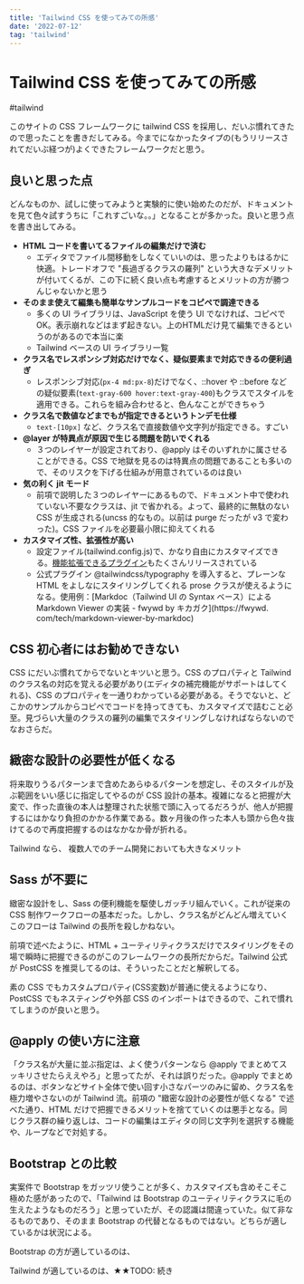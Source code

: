 ```yaml
---
title: 'Tailwind CSS を使ってみての所感'
date: '2022-07-12'
tag: 'tailwind'
---
```


# Tailwind CSS を使ってみての所感

#tailwind

このサイトの CSS フレームワークに tailwind CSS を採用し、だいぶ慣れてきたので思ったことを書きだしてみる。今までになかったタイプの(もうリリースされてだいぶ経つが)よくできたフレームワークだと思う。

## 良いと思った点

どんなものか、試しに使ってみようと実験的に使い始めたのだが、ドキュメントを見て色々試すうちに「これすごいな。。」となることが多かった。良いと思う点を書き出してみる。

* **HTML コードを書いてるファイルの編集だけで済む**
  - エディタでファイル間移動をしなくていいのは、思ったよりもはるかに快適。トレードオフで "長過ぎるクラスの羅列" という大きなデメリットが付いてくるが、この下に続く良い点も考慮するとメリットの方が勝つんじゃないかと思う
* **そのまま使えて編集も簡単なサンプルコードをコピペで調達できる**
  - 多くの UI ライブラリは、JavaScript を使う UI でなければ、コピペでOK。表示崩れなどはまず起きない。上のHTMLだけ見て編集できるというのがあるので本当に楽
  - Tailwind ベースの UI ライブラリ一覧
* **クラス名でレスポンシブ対応だけでなく、疑似要素まで対応できるの便利過ぎ**
  - レスポンシブ対応(`px-4 md:px-8`)だけでなく、::hover や ::before などの疑似要素(`text-gray-600 hover:text-gray-400`)もクラスでスタイルを適用できる。これらを組み合わせると、色んなことができちゃう
* **クラス名で数値などまでもが指定できるというトンデモ仕様**
  - `text-[10px]` など、クラス名で直接数値や文字列が指定できる。すごい
* **@layer が特異点が原因で生じる問題を防いでくれる**
  - ３つのレイヤーが設定されており、@apply はそのいずれかに属させることができる。CSS で地獄を見るのは特異点の問題であることも多いので、そのリスクを下げる仕組みが用意されているのは良い
* **気の利く jit モード**
  - 前項で説明した３つのレイヤーにあるもので、ドキュメント中で使われていない不要なクラスは、jit で省かれる。よって、最終的に無駄のない CSS が生成される(uncss 的なもの。以前は purge だったが v3 で変わった)。CSS 
	ファイルを必要最小限に抑えてくれる
* **カスタマイズ性、拡張性が高い**
  - 設定ファイル(tailwind.config.js)で、かなり自由にカスタマイズできる。[機能拡張できるプラグイン](https://github.com/aniftyco/awesome-tailwindcss#useful-links)もたくさんリリースされている
  - 公式プラグイン @tailwindcss/typography を導入すると、プレーンな HTML をよしなにスタイリングしてくれる prose クラスが使えるようになる。使用例：[Markdoc（Tailwind UI の 
    Syntax 
    ベース）による Markdown Viewer の実装 - fwywd by キカガク](https://fwywd.
    com/tech/markdown-viewer-by-markdoc)

## CSS 初心者にはお勧めできない

CSS にだいぶ慣れてからでないとキツいと思う。CSS のプロパティと Tailwind のクラス名の対応を覚える必要があり(エディタの補完機能がサポートはしてくれる)、CSS のプロパティを一通りわかっている必要がある。そうでないと、どこかのサンプルからコピペでコードを持ってきても、カスタマイズで詰むこと必至。見づらい大量のクラスの羅列の編集でスタイリングしなければならないのでなおさらだ。

## 緻密な設計の必要性が低くなる

将来取りうるパターンまで含めたあらゆるパターンを想定し、そのスタイルが及ぶ範囲をいい感じに指定してやるのが CSS 設計の基本。複雑になると把握が大変で、作った直後の本人は整理された状態で頭に入ってるだろうが、他人が把握するにはかなり負担のかかる作業である。数ヶ月後の作った本人も頭から色々抜けてるので再度把握するのはなかなか骨が折れる。

Tailwind なら、
複数人でのチーム開発においても大きなメリット

## Sass が不要に

緻密な設計をし、Sass の便利機能を駆使しガッチリ組んでいく。これが従来の CSS 制作ワークフローの基本だった。しかし、クラス名がどんどん増えていくこのフローは Tailwind の長所を殺しかねない。

前項で述べたように、HTML + ユーティリティクラスだけでスタイリングをその場で瞬時に把握できるのがこのフレームワークの長所だからだ。Tailwind 公式が PostCSS を推奨してるのは、そういったことだと解釈してる。

素の CSS でもカスタムプロパティ(CSS変数)が普通に使えるようになり、PostCSS でもネスティングや外部 CSS のインポートはできるので、これで慣れてしまうのが良いと思う。

## @apply の使い方に注意

「クラス名が大量に並ぶ指定は、よく使うパターンなら @apply でまとめてスッキリさせたらええやろ」と思ってたが、それは誤りだった。@apply でまとめるのは、ボタンなどサイト全体で使い回す小さなパーツのみに留め、クラス名を極力増やさないのが Tailwind 流。前項の "緻密な設計の必要性が低くなる" で述べた通り、HTML だけで把握できるメリットを捨てていくのは悪手となる。同じクラス群の繰り返しは、コードの編集はエディタの同じ文字列を選択する機能や、ループなどで対処する。

## Bootstrap との比較

実案件で Bootstrap をガッツリ使うことが多く、カスタマイズも含めそこそこ極めた感があったので、「Tailwind は Bootstrap のユーティリティクラスに毛の生えたようなものだろう」と思っていたが、その認識は間違っていた。似て非なるものであり、そのまま Bootstrap の代替となるものではない。どちらが適しているかは状況による。

Bootstrap の方が適しているのは、

Tailwind が適しているのは、★★TODO: 続き
